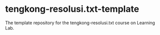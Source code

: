 # tengkong-resolusi.txt-template
The template repository for the tengkong-resolusi.txt course on Learning Lab.
